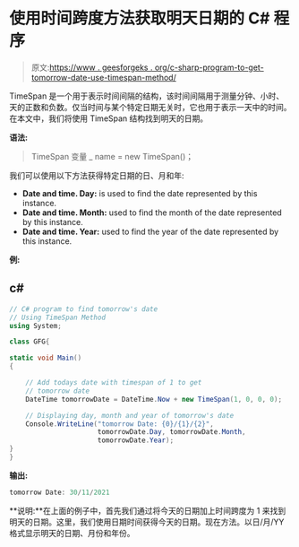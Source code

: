 # 使用时间跨度方法获取明天日期的 C# 程序

> 原文:[https://www . geesforgeks . org/c-sharp-program-to-get-tomorrow-date-use-timespan-method/](https://www.geeksforgeeks.org/c-sharp-program-to-get-tomorrows-date-using-timespan-method/)

TimeSpan 是一个用于表示时间间隔的结构，该时间间隔用于测量分钟、小时、天的正数和负数。仅当时间与某个特定日期无关时，它也用于表示一天中的时间。在本文中，我们将使用 TimeSpan 结构找到明天的日期。

**语法:**

> TimeSpan 变量 _ name = new TimeSpan()；

我们可以使用以下方法获得特定日期的日、月和年:

*   **Date and time. Day:** is used to find the date represented by this instance.
*   **Date and time. Month:** used to find the month of the date represented by this instance.
*   **Date and time. Year:** used to find the year of the date represented by this instance.

**例:**

## c#

```cs
// C# program to find tomorrow's date
// Using TimeSpan Method
using System;

class GFG{

static void Main()
{

    // Add todays date with timespan of 1 to get
    // tomorrow date
    DateTime tomorrowDate = DateTime.Now + new TimeSpan(1, 0, 0, 0);

    // Displaying day, month and year of tomorrow's date
    Console.WriteLine("tomorrow Date: {0}/{1}/{2}",
                      tomorrowDate.Day, tomorrowDate.Month,
                      tomorrowDate.Year);
}
}
```

**输出:**

```cs
tomorrow Date: 30/11/2021
```

**说明:**在上面的例子中，首先我们通过将今天的日期加上时间跨度为 1 来找到明天的日期。这里，我们使用日期时间获得今天的日期。现在方法。以日/月/YY 格式显示明天的日期、月份和年份。